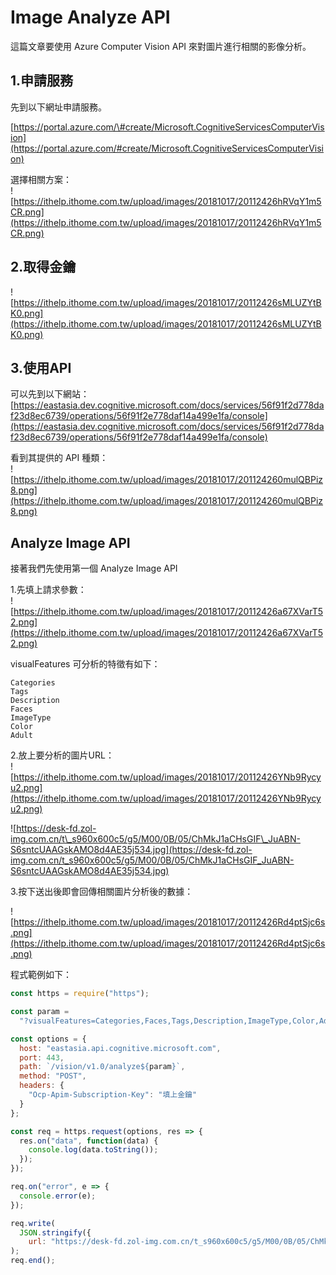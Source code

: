 # Image Analyze API

這篇文章要使用 Azure Computer Vision API 來對圖片進行相關的影像分析。

## 1.申請服務

先到以下網址申請服務。

[https://portal.azure.com/\#create/Microsoft.CognitiveServicesComputerVision](https://portal.azure.com/#create/Microsoft.CognitiveServicesComputerVision)

選擇相關方案：  
![https://ithelp.ithome.com.tw/upload/images/20181017/20112426hRVqY1m5CR.png](https://ithelp.ithome.com.tw/upload/images/20181017/20112426hRVqY1m5CR.png)

## 2.取得金鑰

![https://ithelp.ithome.com.tw/upload/images/20181017/20112426sMLUZYtBK0.png](https://ithelp.ithome.com.tw/upload/images/20181017/20112426sMLUZYtBK0.png)

## 3.使用API

可以先到以下網站：  
[https://eastasia.dev.cognitive.microsoft.com/docs/services/56f91f2d778daf23d8ec6739/operations/56f91f2e778daf14a499e1fa/console](https://eastasia.dev.cognitive.microsoft.com/docs/services/56f91f2d778daf23d8ec6739/operations/56f91f2e778daf14a499e1fa/console)

看到其提供的 API 種類：  
![https://ithelp.ithome.com.tw/upload/images/20181017/201124260mulQBPiz8.png](https://ithelp.ithome.com.tw/upload/images/20181017/201124260mulQBPiz8.png)

## Analyze Image API

接著我們先使用第一個 Analyze Image API

1.先填上請求參數：  
![https://ithelp.ithome.com.tw/upload/images/20181017/20112426a67XVarT52.png](https://ithelp.ithome.com.tw/upload/images/20181017/20112426a67XVarT52.png)

visualFeatures 可分析的特徵有如下：

```text
Categories
Tags
Description
Faces
ImageType
Color
Adult
```

2.放上要分析的圖片URL：  
![https://ithelp.ithome.com.tw/upload/images/20181017/20112426YNb9Rycyu2.png](https://ithelp.ithome.com.tw/upload/images/20181017/20112426YNb9Rycyu2.png)

![https://desk-fd.zol-img.com.cn/t\_s960x600c5/g5/M00/0B/05/ChMkJ1aCHsGIF\_JuABN-S6sntcUAAGskAMO8d4AE35j534.jpg](https://desk-fd.zol-img.com.cn/t_s960x600c5/g5/M00/0B/05/ChMkJ1aCHsGIF_JuABN-S6sntcUAAGskAMO8d4AE35j534.jpg)

3.按下送出後即會回傳相關圖片分析後的數據：

![https://ithelp.ithome.com.tw/upload/images/20181017/20112426Rd4ptSjc6s.png](https://ithelp.ithome.com.tw/upload/images/20181017/20112426Rd4ptSjc6s.png)

程式範例如下：

```javascript
const https = require("https");

const param =
  "?visualFeatures=Categories,Faces,Tags,Description,ImageType,Color,Adult&language=en";

const options = {
  host: "eastasia.api.cognitive.microsoft.com",
  port: 443,
  path: `/vision/v1.0/analyze${param}`,
  method: "POST",
  headers: {
    "Ocp-Apim-Subscription-Key": "填上金鑰"
  }
};

const req = https.request(options, res => {
  res.on("data", function(data) {
    console.log(data.toString());
  });
});

req.on("error", e => {
  console.error(e);
});

req.write(
  JSON.stringify({
    url: "https://desk-fd.zol-img.com.cn/t_s960x600c5/g5/M00/0B/05/ChMkJ1aCHsGIF_JuABN-S6sntcUAAGskAMO8d4AE35j534.jpg"})
);
req.end();
```

